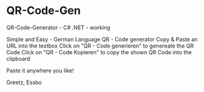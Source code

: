 # QR-Code-Gen
QR-Code-Generator - C# .NET - working


Simple and Easy - German Language QR - Code generator
Copy & Paste an URL into the textbox
Click on "QR - Code generieren" to genereate the QR Code
Click on "QR - Code Kopieren" to copy the shown QR Code into the clipboard

Paste it anywhere you like!

Greetz,
Essbo
